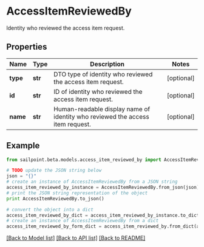 # AccessItemReviewedBy

Identity who reviewed the access item request.

## Properties

Name | Type | Description | Notes
------------ | ------------- | ------------- | -------------
**type** | **str** | DTO type of identity who reviewed the access item request. | [optional] 
**id** | **str** | ID of identity who reviewed the access item request. | [optional] 
**name** | **str** | Human-readable display name of identity who reviewed the access item request. | [optional] 

## Example

```python
from sailpoint.beta.models.access_item_reviewed_by import AccessItemReviewedBy

# TODO update the JSON string below
json = "{}"
# create an instance of AccessItemReviewedBy from a JSON string
access_item_reviewed_by_instance = AccessItemReviewedBy.from_json(json)
# print the JSON string representation of the object
print AccessItemReviewedBy.to_json()

# convert the object into a dict
access_item_reviewed_by_dict = access_item_reviewed_by_instance.to_dict()
# create an instance of AccessItemReviewedBy from a dict
access_item_reviewed_by_form_dict = access_item_reviewed_by.from_dict(access_item_reviewed_by_dict)
```
[[Back to Model list]](../README.md#documentation-for-models) [[Back to API list]](../README.md#documentation-for-api-endpoints) [[Back to README]](../README.md)


